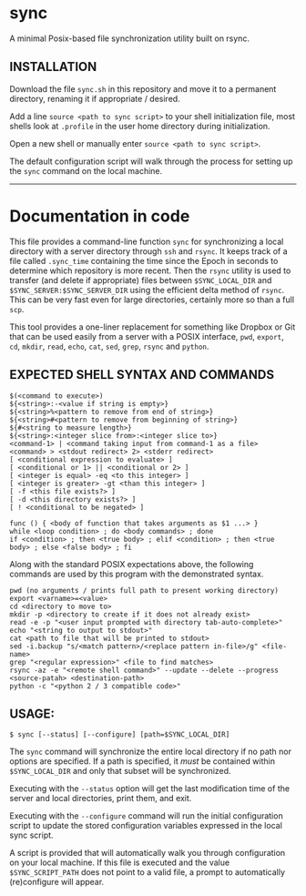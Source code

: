 # sync
  A minimal Posix-based file synchronization utility built on rsync.

## INSTALLATION

  Download the file `sync.sh` in this repository and move it to
  a permanent directory, renaming it if appropriate / desired.

  Add a line `source <path to sync script>` to your shell
  initialization file, most shells look at `.profile` in the user
  home directory during initialization.

  Open a new shell or manually enter `source <path to sync script>`.

  The default configuration script will walk through the process for
  setting up the `sync` command on the local machine.

--------------------------------------------------------------------

# Documentation in code

  This file provides a command-line function `sync` for
  synchronizing a local directory with a server directory through
  `ssh` and `rsync`. It keeps track of a file called `.sync_time`
  containing the time since the Epoch in seconds to determine which
  repository is more recent. Then the `rsync` utility is used to
  transfer (and delete if appropriate) files between
  `$SYNC_LOCAL_DIR` and `$SYNC_SERVER:$SYNC_SERVER_DIR` using the
  efficient delta method of `rsync`. This can be very fast even for
  large directories, certainly more so than a full `scp`.

  This tool provides a one-liner replacement for something like
  Dropbox or Git that can be used easily from a server with a POSIX
  interface, `pwd`, `export`, `cd`, `mkdir`, `read`, `echo`, `cat`,
   `sed`, `grep`, `rsync` and `python`.

##  EXPECTED SHELL SYNTAX AND COMMANDS

    $(<command to execute>)
    ${<string>:-<value if string is empty>}
    ${<string>%<pattern to remove from end of string>}
    ${<string>#<pattern to remove from beginning of string>}
    ${#<string to measure length>}
    ${<string>:<integer slice from>:<integer slice to>}
    <command-1> | <command taking input from command-1 as a file>
    <command> > <stdout redirect> 2> <stderr redirect>
    [ <conditional expression to evaluate> ]
    [ <conditional or 1> || <conditional or 2> ]
    [ <integer is equal> -eq <to this integer> ]
    [ <integer is greater> -gt <than this integer> ]
    [ -f <this file exists?> ]
    [ -d <this directory exists?> ]
    [ ! <conditional to be negated> ]

    func () { <body of function that takes arguments as $1 ...> }
    while <loop condition> ; do <body commands> ; done
    if <condition> ; then <true body> ; elif <condition> ; then <true body> ; else <false body> ; fi

  Along with the standard POSIX expectations above, the following
  commands are used by this program with the demonstrated syntax.

    pwd (no arguments / prints full path to present working directory)
    export <varname>=<value>
    cd <directory to move to>
    mkdir -p <directory to create if it does not already exist>
    read -e -p "<user input prompted with directory tab-auto-complete>"
    echo "<string to output to stdout>"
    cat <path to file that will be printed to stdout>
    sed -i.backup "s/<match pattern>/<replace pattern in-file>/g" <file-name>
    grep "<regular expression>" <file to find matches>
    rsync -az -e "<remote shell command>" --update --delete --progress <source-patah> <destination-path>
    python -c "<python 2 / 3 compatible code>"


## USAGE:

    $ sync [--status] [--configure] [path=$SYNC_LOCAL_DIR]

  The `sync` command will synchronize the entire local directory if
  no path nor options are specified. If a path is specified, it
  *must* be contained within `$SYNC_LOCAL_DIR` and only that subset
  will be synchronized.

  Executing with the `--status` option will get the last
  modification time of the server and local directories, print them,
  and exit.

  Executing with the `--configure` command will run the initial
  configuration script to update the stored configuration variables
  expressed in the local sync script.

  A script is provided that will automatically walk you through
  configuration on your local machine. If this file is executed and
  the value `$SYNC_SCRIPT_PATH` does not point to a valid file, a
  prompt to automatically (re)configure will appear.
